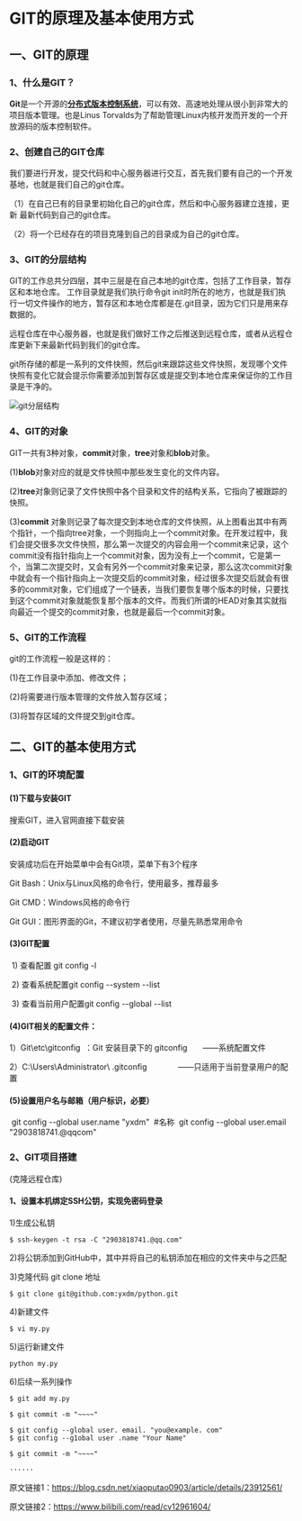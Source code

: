 

# **GIT的原理及基本使用方式**
## **一、GIT的原理**
### **1、什么是GIT？**

**Git**是一个开源的[**分布式版本控制系统**](https://baike.baidu.com/item/GIT/12647237?fr=aladdin)，可以有效、高速地处理从很小到非常大的项目版本管理。也是Linus Torvalds为了帮助管理Linux内核开发而开发的一个开放源码的版本控制软件。

### **2、创建自己的GIT仓库**
  我们要进行开发，提交代码和中心服务器进行交互，首先我们要有自己的一个开发基地，也就是我们自己的git仓库。
  
 （1）在自己已有的目录里初始化自己的git仓库，然后和中心服务器建立连接，更新 最新代码到自己的git仓库。

 （2）将一个已经存在的项目克隆到自己的目录成为自己的git仓库。

### **3、GIT的分层结构**

GIT的工作总共分四层，其中三层是在自己本地的git仓库，包括了工作目录，暂存区和本地仓库。
 工作目录就是我们执行命令git init时所在的地方，也就是我们执行一切文件操作的地方，暂存区和本地仓库都是在.git目录，因为它们只是用来存数据的。

 远程仓库在中心服务器，也就是我们做好工作之后推送到远程仓库，或者从远程仓库更新下来最新代码到我们的git仓库。

 git所存储的都是一系列的文件快照，然后git来跟踪这些文件快照，发现哪个文件快照有变化它就会提示你需要添加到暂存区或是提交到本地仓库来保证你的工作目录是干净的。
 
 ![git分层结构](https://img-blog.csdn.net/20140417104150109)

 ### **4、GIT的对象**
 
 GIT一共有3种对象，**commit**对象，**tree**对象和**blob**对象。
 
 (1)**blob**对象对应的就是文件快照中那些发生变化的文件内容。
 
 (2)**tree**对象则记录了文件快照中各个目录和文件的结构关系，它指向了被跟踪的快照。
 
 (3)**commit** 对象则记录了每次提交到本地仓库的文件快照，从上图看出其中有两个指针，一个指向tree对象，一个则指向上一个commit对象。在开发过程中，我们会提交很多次文件快照，那么第一次提交的内容会用一个commit来记录，这个commit没有指针指向上一个commit对象，因为没有上一个commit，它是第一个，当第二次提交时，又会有另外一个commit对象来记录，那么这次commit对象中就会有一个指针指向上一次提交后的commit对象，经过很多次提交后就会有很多的commit对象，它们组成了一个链表，当我们要恢复哪个版本的时候，只要找到这个commit对象就能恢复那个版本的文件。而我们所谓的HEAD对象其实就指向最近一个提交的commit对象，也就是最后一个commit对象。

### **5、GIT的工作流程**
git的工作流程一般是这样的：

 (1)在工作目录中添加、修改文件；

 (2)将需要进行版本管理的文件放入暂存区域；

 (3)将暂存区域的文件提交到git仓库。





## **二、GIT的基本使用方式** 

### **1、GIT的环境配置**

#### **(1)下载与安装GIT**

搜索GIT，进入官网直接下载安装

#### **(2)启动GIT**

安装成功后在开始菜单中会有Git项，菜单下有3个程序

Git Bash：Unix与Linux风格的命令行，使用最多，推荐最多

Git CMD：Windows风格的命令行

Git GUI：图形界面的Git，不建议初学者使用，尽量先熟悉常用命令

#### **(3)GIT配置**

 1) 查看配置 git config -l

 2) 查看系统配置git config --system --list

 3) 查看当前用户配置git config --global --list

#### **(4)GIT相关的配置文件：**

1）Git\etc\gitconfig  ：Git 安装目录下的 gitconfig       ——系统配置文件

2）C:\Users\Administrator\ .gitconfig                      ——只适用于当前登录用户的配置

#### **(5)设置用户名与邮箱（用户标识，必要）**

 git config --global user.name "yxdm"  #名称
 git config --global user.email "2903818741.@qqcom" 

### **2、GIT项目搭建** 
(克隆远程仓库)

#### 1、设置本机绑定SSH公钥，实现免密码登录
1)生成公私钥
``` 
$ ssh-keygen -t rsa -C "2903818741.@qq.com"
```
2)将公钥添加到GitHub中，其中并将自己的私钥添加在相应的文件夹中与之匹配

3)克隆代码 git clone 地址
```
$ git clone git@github.com:yxdm/python.git
```
4)新建文件
```
$ vi my.py
```
5)运行新建文件
```
python my.py
```
6)后续一系列操作
```
$ git add my.py

$ git commit -m "~~~~"

$ git config --global user. email. "you@example. com"
$ git config --g1obal user .name "Your Name"

$ git commit -m "~~~~"

······

```









原文链接1：https://blog.csdn.net/xiaoputao0903/article/details/23912561/

原文链接2：https://www.bilibili.com/read/cv12961604/
